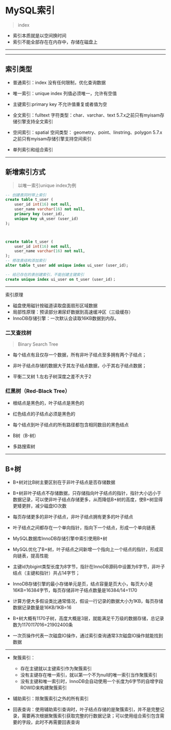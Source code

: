 

# MySQL索引
> index

- 索引本质就是以空间换时间
- 索引不能全部存在在内存中，存储在磁盘上

---


---


## 索引类型


- 普通索引：index
没有任何限制，优化查询数据


- 唯一索引：unique index
列值必须唯一，允许有空值


- 主键索引:primary key
不允许值重复或者值为空



- 全文索引：fulltext
字符类型：char、varchar、text
5.7.x之前只有myisam存储引擎支持全文索引

- 空间索引：spatial
空间类型： geometry、point、linstring、polygon
5.7.x之前只有myisam存储引擎支持空间索引


- 单列索引和组合索引



---
## 新增索引方式
> 以唯一索引unique index为例
```sql
-- 创建表同时带上索引
create table t_user (
    user_id int(16) not null,
    user_name varchar(16) not null,
    primary key (user_id),
    unique key uk_user (user_id)
);



create table t_user (
    user_id int(16) not null,
    user_name varchar(16) not null,
);
-- 修改表结构添加索引
alter table t_user add unique index ui_user (user_id);

-- 给已存在的表创建索引，不能创建主键索引
create unique index ui_user on t_user (user_id)；


```




---

索引原理

- 磁盘使用磁针按磁道读取盘面扇形区域数据
- 局部性原理：预读部分濑尿虾数据到高速缓冲区（三级缓存）
- InnoDB存储引擎：一次默认会读取16KB数据到内存。

### 二叉查找树
> Binary Search Tree
- 每个结点有且仅存一个数据，所有非叶子结点至多拥有两个子结点；
- 非叶子结点存储的数据大于其左子结点数据，小于其右子结点数据；



- 平衡二叉树
1.左右子树深度之差不大于2

### 红黑树（Red-Black Tree）

- 根结点是黑色的，叶子结点是黑色的
- 红色结点的子结点必须是黑色的
- 每个结点到叶子结点的所有路径都包含相同数目的黑色结点



- B树（B-树）


- 多路搜索树


---
## B+树
- B+树对比B树主要区别在于非叶子结点是否存储数据

- B+树非叶子结点不存储数据，只存储指向叶子结点的指针，指针大小远小于数据记录，可以使非叶子结点存储更多，从而降低B+树的高度，使B+树显得更矮更胖，减少磁盘IO次数
- 每页存储更多的非叶子结点，非叶子结点拥有更多的叶子结点
- 叶子结点之间都存在一个单向指针，指向下一个结点，形成一个单向链表


- MySQL数据库InnoDB存储引擎中索引使用B+树
- MySQL优化了B+树，叶子结点之间新增一个指向上一个结点的指针，形成双向链表，提高性能

- 主键id为bigint类型长度为8字节，指针在InnoDB源码中设置为6字节，非叶子结点（主键和指针）共占14字节；
- InnoDB存储引擎的最小存储单元是页，结点容量是页大小，每页大小是16KB=16384字节，每页存储非叶子结点数量是16384/14=1170
- 计算方便大多假设类比通常情况，假设一行记录的数据大小为1KB，每页存储数据记录数量是16KB/1KB=16
- B+树大概有1170子树，高度大概是3层，就能满足千万级的数据存储，总记录数为1170*1170*16=21902400条
- 一次页操作代表一次磁盘IO操作，通过索引查询通常3次磁盘IO操作就能找到数据


---

- 聚簇索引：
    - 存在主键就以主键索引作为聚簇索引
    - 没有主键存在唯一索引，就以第一个不为null的唯一索引当作聚簇索引
    - 没有主键和唯一索引时，InnoDB会自动使用一个长度为6字节的自增字段ROWID来构建聚簇索引
- 辅助索引：除聚簇索引之外的所有索引

- 回表查询：使用辅助索引查询时，叶子结点存储的是聚簇索引，并不是完整记录，需要再次根据聚簇索引获取完整的行数据记录；可以使用组合索引包含需要的字段，此时不再需要回表查询